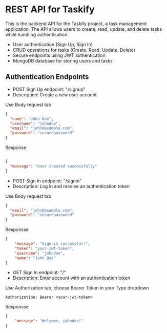 # REST API for Taskify

This is the backend API for the Taskify project, a task management application. The API allows users to create, read, update, and delete tasks while handling authentication.

* User authentication (Sign Up, Sign In)
* CRUD operations for tasks (Create, Read, Update, Delete)
* Secure endpoints using JWT authentication
* MongoDB database for storing users and tasks

## Authentication Endpoints

* POST Sign Up endpoint: "/signup"
* Description: Create a new user account

Use Body request tab

``` json
{
  "name": "John Doe",
  "username": "johndoe",
  "email": "john@example.com",
  "password": "securepassword"
}
```

Response

``` json

{
  "message": "User created successfully"
}
```

* POST Sign In endpoint: "/signin"
* Description: Log in and receive an authentication token

Use Body request tab

``` json
{
  "email": "john@example.com",
  "password": "securepassword"
}
```

Responsse

``` json
{
    "message": "Sign-in successful!",
    "token": "your-jwt-token",
    "username": "johndoe",
    "name": "John Doe"
}
```

* GET Sign In endpoint: "/"
* Description: Enter account with an authentication token

Use Authorization tab, choose Bearer Token in your Type dropdown

```
Authorization: Bearer <your-jwt-token>
```

Responsse 

``` json
{
    "message": "Welcome, johndoe!"
}
```